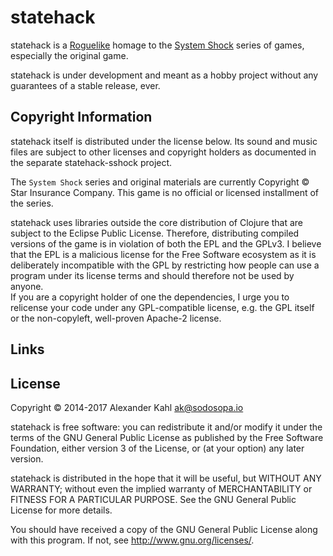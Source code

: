 # statehack

statehack is a [Roguelike] homage to the [System Shock] series of games,
especially the original game.

statehack is under development and meant as a hobby project without any
guarantees of a stable release, ever.

## Copyright Information

statehack itself is distributed under the license below. Its sound and music
files are subject to other licenses and copyright holders as documented in the
separate statehack-sshock project.

The `System Shock` series and original materials are currently Copyright © Star
Insurance Company. This game is no official or licensed installment of the
series.

statehack uses libraries outside the core distribution of Clojure that are
subject to the Eclipse Public License. Therefore, distributing compiled versions
of the game is in violation of both the EPL and the GPLv3. I believe that the
EPL is a malicious license for the Free Software ecosystem as it is deliberately
incompatible with the GPL by restricting how people can use a program under its
license terms and should therefore not be used by anyone.  
If you are a copyright holder of one the dependencies, I urge you to relicense
your code under any GPL-compatible license, e.g. the GPL itself or the
non-copyleft, well-proven Apache-2 license.

## Links

[Roguelike]: http://en.wikipedia.org/wiki/Roguelike
[System Shock]: http://en.wikipedia.org/wiki/System_Shock

## License

Copyright © 2014-2017 Alexander Kahl <ak@sodosopa.io>

statehack is free software: you can redistribute it and/or modify
it under the terms of the GNU General Public License as published by
the Free Software Foundation, either version 3 of the License, or
(at your option) any later version.

statehack is distributed in the hope that it will be useful,
but WITHOUT ANY WARRANTY; without even the implied warranty of
MERCHANTABILITY or FITNESS FOR A PARTICULAR PURPOSE.  See the
GNU General Public License for more details.

You should have received a copy of the GNU General Public License
along with this program.  If not, see <http://www.gnu.org/licenses/>.
